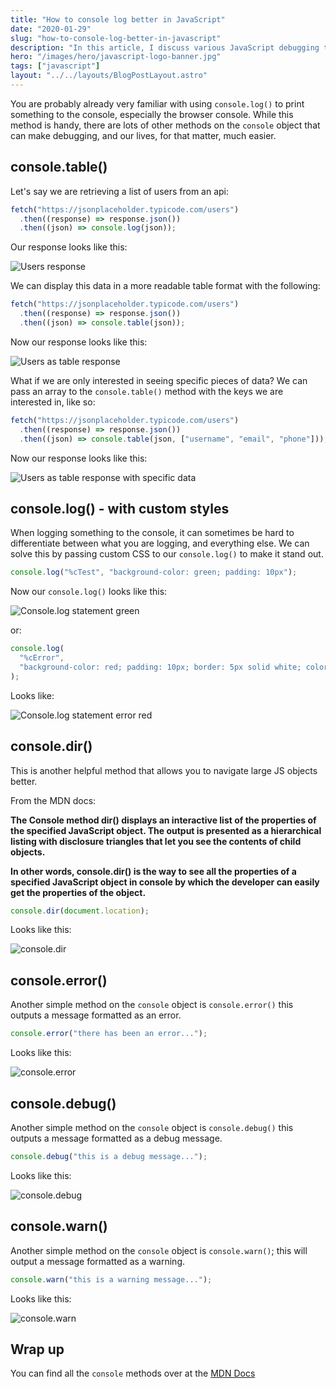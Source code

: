 ```yaml
---
title: "How to console log better in JavaScript"
date: "2020-01-29"
slug: "how-to-console-log-better-in-javascript"
description: "In this article, I discuss various JavaScript debugging techniques using the console object."
hero: "/images/hero/javascript-logo-banner.jpg"
tags: ["javascript"]
layout: "../../layouts/BlogPostLayout.astro"
---
```


You are probably already very familiar with using `console.log()` to print something to the console, especially the browser console. While this method is handy, there are lots of other methods on the `console` object that can make debugging, and our lives, for that matter, much easier.

## console.table()

Let's say we are retrieving a list of users from an api:

```js
fetch("https://jsonplaceholder.typicode.com/users")
  .then((response) => response.json())
  .then((json) => console.log(json));
```

Our response looks like this:

![Users response](/images/how-to-console-log-better-in-js/fetching-users.jpg)

We can display this data in a more readable table format with the following:

```js
fetch("https://jsonplaceholder.typicode.com/users")
  .then((response) => response.json())
  .then((json) => console.table(json));
```

Now our response looks like this:

![Users as table response](/images/how-to-console-log-better-in-js/users-as-table.jpg)

What if we are only interested in seeing specific pieces of data? We can pass an array to the `console.table()` method with the keys we are interested in, like so:

```js
fetch("https://jsonplaceholder.typicode.com/users")
  .then((response) => response.json())
  .then((json) => console.table(json, ["username", "email", "phone"]));
```

Now our response looks like this:

![Users as table response with specific data](/images/how-to-console-log-better-in-js/users-table-specific-data.jpg)

## console.log() - with custom styles

When logging something to the console, it can sometimes be hard to differentiate between what you are logging, and everything else. We can solve this by passing custom CSS to our `console.log()` to make it stand out.

```js
console.log("%cTest", "background-color: green; padding: 10px");
```

Now our `console.log()` looks like this:

![Console.log statement green](/images/how-to-console-log-better-in-js/console-log-green.jpg)

or:

```js
console.log(
  "%cError",
  "background-color: red; padding: 10px; border: 5px solid white; color: black;"
);
```

Looks like:

![Console.log statement error red](/images/how-to-console-log-better-in-js/console-log-error-red.jpg)

## console.dir()

This is another helpful method that allows you to navigate large JS objects better.

From the MDN docs:

**The Console method dir() displays an interactive list of the properties of the specified JavaScript object. The output is presented as a hierarchical listing with disclosure triangles that let you see the contents of child objects.**

**In other words, console.dir() is the way to see all the properties of a specified JavaScript object in console by which the developer can easily get the properties of the object.**

```js
console.dir(document.location);
```

Looks like this:

![console.dir](/images/how-to-console-log-better-in-js/console-dir.jpg)

## console.error()

Another simple method on the `console` object is `console.error()` this outputs a message formatted as an error.

```js
console.error("there has been an error...");
```

Looks like this:

![console.error](/images/how-to-console-log-better-in-js/console-error.jpg)

## console.debug()

Another simple method on the `console` object is `console.debug()` this outputs a message formatted as a debug message.

```js
console.debug("this is a debug message...");
```

Looks like this:

![console.debug](/images/how-to-console-log-better-in-js/console-debug.jpg)

## console.warn()

Another simple method on the `console` object is `console.warn()`; this will output a message formatted as a warning.

```js
console.warn("this is a warning message...");
```

Looks like this:

![console.warn](/images/how-to-console-log-better-in-js/console-warn.jpg)

## Wrap up

You can find all the `console` methods over at the [MDN Docs](https://developer.mozilla.org/en-US/docs/Web/API/console)
